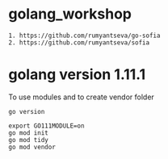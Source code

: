 # golang_workshop
```
1. https://github.com/rumyantseva/go-sofia
2. https://github.com/rumyantseva/sofia
```

# golang version 1.11.1

To use modules and to create vendor folder
```
go version

export GO111MODULE=on
go mod init
go mod tidy
go mod vendor
```

